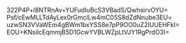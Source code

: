 322P4P+l8NTRnAv+YUFudIuBcS3VBadS/QwhsirvOYU=
Psf/cEwMLLTdAyLex0rGmclLw4mC05S8dZdNnube3EU=
uzwSN3VVaWEm4gBWm1bxYSS8e7pP9OO0uZ2IUUEHFkI=
EOU+KNsilcEqmmjB5D1GcwYVBLWZpLtVJY1RgPrdO3I=
